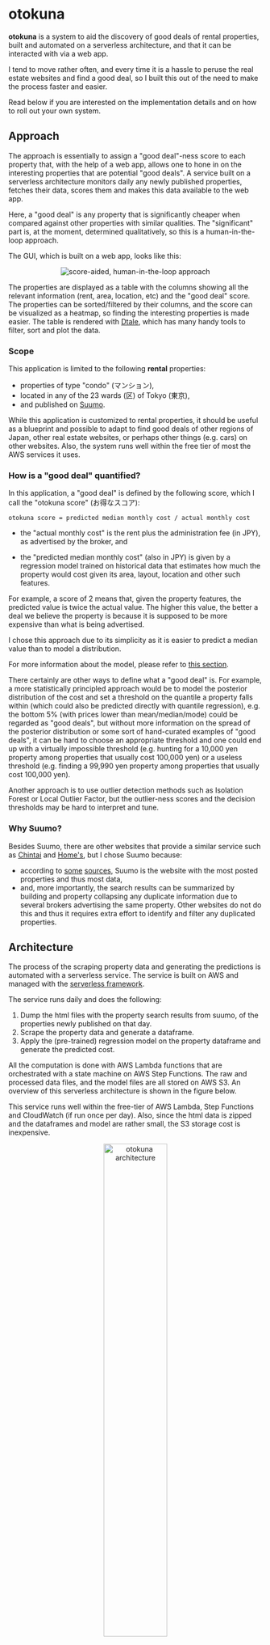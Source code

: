 # otokuna

**otokuna** is a system to aid the discovery of good deals of rental properties, built 
and automated on a serverless architecture, and that it can be interacted with via a web 
app.

I tend to move rather often, and every time it is a hassle to peruse the real estate websites
and find a good deal, so I built this out of the need to make the process faster and easier.

Read below if you are interested on the implementation details and on how to roll out your 
own system.

## Approach

The approach is essentially to assign a "good deal"-ness score to each property that, with 
the help of a web app, allows one to hone in on the interesting properties that are potential 
"good deals". A service built on a serverless architecture monitors daily any newly published 
properties, fetches their data, scores them and makes this data available to the web app.

Here, a "good deal" is any property that is significantly cheaper when compared against other 
properties with similar qualities. The "significant" part is, at the moment, determined 
qualitatively, so this is a human-in-the-loop approach.

The GUI, which is built on a web app, looks like this:

<p align="center">
    <img src="illustrations/webapp_example.png" alt="score-aided, human-in-the-loop approach"/>
</p>

The properties are displayed as a table with the columns showing all the relevant information 
(rent, area, location, etc) and the "good deal" score. The properties can be sorted/filtered 
by their columns, and the score can be visualized as a heatmap, so finding the interesting 
properties is made easier. The table is rendered with [Dtale](https://github.com/man-group/dtale), 
which has many handy tools to filter, sort and plot the data.

### Scope

This application is limited to the following **rental** properties:

* properties of type "condo" (マンション),
* located in any of the 23 wards (区) of Tokyo (東京),
* and published on [Suumo](https://suumo.jp/).

While this application is customized to rental properties, it should be useful as a blueprint 
and possible to adapt to find good deals of other regions of Japan, other real estate websites, 
or perhaps other things (e.g. cars) on other websites. Also, the system runs well within 
the free tier of most the AWS services it uses.

### How is a "good deal" quantified?

In this application, a "good deal" is defined by the following score, 
which I call the "otokuna score" (お得なスコア):

```
otokuna score = predicted median monthly cost / actual monthly cost
```

* the "actual monthly cost" is the rent plus the administration fee (in JPY), as advertised 
  by the broker, and

* the "predicted median monthly cost" (also in JPY) is given by a regression model trained 
  on historical data that estimates how much the property would cost given its area, layout, 
  location and other such features.

For example, a score of 2 means that, given the property features, the predicted value is 
twice the actual value. The higher this value, the better a deal we believe the property 
is because it is supposed to be more expensive than what is being advertised.

I chose this approach due to its simplicity as it is easier to predict a median value than 
to model a distribution.

For more information about the model, please refer to [this section](#about-the-model).

There certainly are other ways to define what a "good deal" is. For example, a more statistically 
principled approach would be to model the posterior distribution of the cost and set a 
threshold on the quantile a property falls within (which could also be predicted directly with 
quantile regression), e.g. the bottom 5% (with prices lower than mean/median/mode) could 
be regarded as "good deals", but without more information on the spread of the posterior 
distribution or some sort of hand-curated examples of "good deals", it can be hard to choose 
an appropriate threshold and one could end up with a virtually impossible threshold (e.g. 
hunting for a 10,000 yen property among properties that usually cost 100,000 yen) or a useless 
threshold (e.g. finding a 99,990 yen property among properties that usually cost 100,000 yen).

Another approach is to use outlier detection methods such as Isolation Forest or Local Outlier 
Factor, but the outlier-ness scores and the decision thresholds may be hard to interpret and 
tune.

### Why Suumo?

Besides Suumo, there are other websites that provide a similar service such as [Chintai](https://www.chintai.net/) 
and [Home's](https://www.homes.co.jp/), but I chose Suumo because:

* according to [some](https://sumai-kyokasho.net/rental-site-recommended/) [sources](https://mansionmarket-lab.com/rental-property-website), 
  Suumo is the website with the most posted properties and thus most data,
* and, more importantly, the search results can be summarized by building and property 
  collapsing any duplicate information due to several brokers advertising the same property. 
  Other websites do not do this and thus it requires extra effort to identify and filter 
  any duplicated properties.

## Architecture

The process of the scraping property data and generating the predictions is automated with 
a serverless service. The service is built on AWS and managed with the [serverless framework](http://serverless.com/). 

The service runs daily and does the following:

1. Dump the html files with the property search results from suumo, of the properties newly 
   published on that day.
2. Scrape the property data and generate a dataframe.
3. Apply the (pre-trained) regression model on the property dataframe and generate the 
   predicted cost.

All the computation is done with AWS Lambda functions that are orchestrated with a state 
machine on AWS Step Functions. The raw and processed data files, and the model files are 
all stored on AWS S3. An overview of this serverless architecture is shown in the figure 
below.

This service runs well within the free-tier of AWS Lambda, Step Functions and CloudWatch 
(if run once per day). Also, since the html data is zipped and the dataframes and model are
rather small, the S3 storage cost is inexpensive.

<p align="center">
    <img src="illustrations/otokuna_architecture.png" alt="otokuna architecture" width="50%"/>
</p>

## Web app

The `app` folder contains the implementation of a web app that allows to browse and
visualize the scrape property data and their daily predictions, meant as a tool 
to aid finding good deals of rental properties visually.

The web app is made with [Flask](https://flask.palletsprojects.com), 
[Dtale](https://github.com/man-group/dtale) and [Bulma](https://bulma.io), and runs 
on [Gunicorn](https://gunicorn.org) with [Nginx](https://www.nginx.com) as a reverse proxy.
It also includes a simple login interface (currently limited to a single root user).

<p align="center">
    <img src="illustrations/webapp_screencast.gif" alt="web app screencast"/>
</p>

## How to use

**Disclaimer:** When scraping, be mindful to have [a good scraping etiquette](https://www.zyte.com/learn/web-scraping-best-practices/) 
and don't abuse the service provided by the websites you are scraping data from. Always 
be aware of the terms and conditions and any scraping rules or restrictions that the 
website might have.

**Note:** The commands shown below assume you are at the root directory of the repository.

### 0. Pre-requisites
1. Clone this repository and `cd` to it.
2. An AWS account and set up an IAM role with the permissions required by serverless, 
   and set up its credentials locally.
   * An example of a basic serverless IAM policy can be found [here](svc/serverless_basic_policy.json) 
     (as suggested [here](https://serverless-stack.com/chapters/customize-the-serverless-iam-policy.html)).
3. A serverless account.
4. Docker (needed by `serverless-python-requirements`).
5. Install the python requirements. This will setup a python virtual environment and will 
   install all the requirements there.

        ~$ make setup


### 1. Scraping some data and training a model

Given the data usage policy of Suumo, I'm not sure I can redistribute any dumped/scraped/transformed 
data nor any models derived from it, so you must scrape the data and train a model by yourself.

**Note:** the `ml` folder contains DVC files with hashes corresponding to my own files 
that are stored in a private DVC remote. You may replace these files when you add your 
own data and models. To use DVC, you may need to set a config file with the appropriate 
parameters for your remote.

Below are the steps to scrape some data and train a model:

1. Dump some property data from the suumo website. The command below (using the default 
   configuration) will dump all the *search result pages* (html files) of rental properties 
   of type "マンション" for all 23 wards of Tokyo.

        ~$ dump-properties

   The html files are placed under a `dumped_data/<CURRENT_TIME>/東京都` folder, for example 
   `dumped_data/2021-02-27T17:36:33+09:00/東京都`.

   What this script does is to run a search query (equivalent to checking the appropriate 
   boxes and querying a search from [this page](https://suumo.jp/chintai/tokyo/city/)),
   and dump all the result pages (that look like [this](https://suumo.jp/jj/chintai/ichiran/FR301FC001/?ts=1&sc=13107&sc=13112&sc=13115&sc=13117&sc=13106&sc=13118&sc=13114&sc=13123&sc=13103&sc=13105&sc=13101&sc=13116&sc=13122&sc=13111&sc=13119&sc=13113&sc=13109&sc=13102&sc=13110&sc=13121&sc=13104&sc=13108&sc=13120&ar=030&bs=040&ta=13&cb=0.0&ct=9999999&mb=0&mt=9999999&et=9999999&cn=9999999&pc=50&page=1)).
   
   The script dumps each page **sequentially** and adds a delay of a couple of seconds 
   between each request to avoid overwhelming the website with many requests, so this 
   script may take several hours to complete (there are usually 1500~1600 result pages).

2. Zip the property data. This is not mandatory, but it is useful to save disk space and 
   hashing and tracking many files in DVC.
   
        ~$ zip -r dumped_data/2021-02-27T17:36:33+09:00/東京都{.zip,}
        ~$ # optionally add and push the data to a DVC remote.

3. Train the regression model. In the `ml` folder, edit the DVC pipeline file `dvc.yaml` 
   to use the zipped data, and then run the pipeline:

        ~$ dvc repro
        ~$ # ... commit any changes ...
        ~$ dvc push

   This will scrape the property data from the zip file, generate a dataframe, and then
   train a regression model. The model must be pushed to a remote because the build script
   of the cloud services is configured to pull it.

### 2. Deploying the cloud service

**Note:** The make commands shown below will automatically install serverless for you if the 
executable is not found.

1. Export a `SERVERLESS_ORG` environment variable with the name of your organization.

        ~$ export SERVERLESS_ORG=myorg

2. Create a `params.yml` with the parameters appropriate for your application. 
   An example file can be found [here](svc/params.example.yml).

3. (Optional) Build package and check its contents. You can build the package with

        ~$ make -C svc package

4. Deploy the service.

        ~$ make -C svc deploy

5. (Optional) Invoke a function or the whole state machine. This is useful for debugging 
   or re-running specific functions.
    * Invoke a single lambda function by its name, and a given input json data.

            ~$ make -C svc invoke FUNCTION=<function-name> INPUT_JSON=<json-file>

    * Invoke the whole state machine with a given input json data.
    
            ~$ make -C svc invoke-stepf INPUT_JSON=<json-file>

### 3. Running the web app

1. Install the dependencies in the [requirements file](requirements/app.txt).

        ~$ pip install -r requirements/app.txt

2. Create a `config.yml` with the parameters appropriate for your application. 
   An example file can be found [here](app/config/config.example.yml).

3. Run the web app with the following command:
    
        ~$ OTOKUNA_CONFIG_FILE=config/config.yml gunicorn --chdir app --preload app:app
        
4. The app can be accessed from the URL printed in the console.

### (Optional) Running the tests

The tests can be run with the following commands:

```shell
~$ make -C libs test
~$ make -C svc test
```

### (Optional) Deploying the web app on an AWS EC2 instance
1. Provision an AWS EC2 instance using an Ubuntu AMI.
    1. Create IAM role for to access the S3 bucket where the data is with a read-only 
       policy such as [this one](app/web_app_policy.json).
    2. In the security group, add inbound rules for:
        * SSH (for logging in)
        * HTTP (for the web server)
        * HTTPS (for the web server, optional)
    3. Create key pair for logging over SSH.
    4. Allocate and associate an elastic IP (so that the IP does not change everytime 
       the instance is rebooted).
    
2. (Optional) Register a domain name.
    1. Add records to the hosted zone.
        * Setup the domain’s CNAME record to point to the public DNS of the 
          EC2 instance (e.g. `ec2-12-34-56-78.compute-1.amazonaws.com`).
        * Setup the domain's A record to point to the IP of the EC2 instance
          (e.g. `12.34.56.78`).
    2. (Optional, if HTTPS is desired) Generate a SSL certificate for the domain (using 
       Let's Encrypt).
    
            ~$ sudo snap install core
            ~$ sudo snap refresh core
            ~$ sudo snap install --classic certbot
            ~$ sudo ln -s /snap/bin/certbot /usr/bin/certbot
            ~$ sudo certbot certonly --standalone -d www.example.com

3. Deploy the package (manually).
    1. Create a `app/config/nginx.conf` file with the parameters appropriate for your application.
       An example file can be found [here](app/config/nginx.example.conf). The file must be in 
       `app/config` so it can be gathered by the packaging tool.
    2. Generate the debian package (requires the [go-bin-deb](https://github.com/mh-cbon/go-bin-deb) tool).
    
            ~$ make -C app/debian deb
             
    3. Upload it to the instance.
    4. Install the dependencies.
    
            ~$ sudo apt install python3-venv nginx
            
    5. Install the package and start the service.

            ~$ sudo dpkg -i /path/to/pkg.deb
            ~$ sudo systemctl start otokuna-web-server
            
    6. Enable the site in nginx and restart nginx. 
            
            ~$ sudo ln -s /etc/otokuna-web-server/config/nginx.conf /etc/nginx/sites-enabled/otokuna-app.com
            ~$ sudo systemctl restart nginx
    
    7. (Optional) Setup firewall.
        
            ~$ sudo ufw allow 'Nginx HTTP'
            ~$ sudo ufw allow 'Nginx HTTPS'
            ~$ sudo ufw allow 'OpenSSH'  # so we are not locked out
            ~$ sudo ufw enable

## About the model

**Base model:** Gradient Boosted Trees Regressor made with [catboost](https://catboost.ai/).

**Training objective:** Mean absolute error (MAE).

**Features:** 
* Building age (in years)
* Building floors
* Area (in m2)
* Number of rooms
* Has a living room?
* Has a dining room?
* Has a Service room?
* Has a kitchen?
* Latitude
* Longitude
* Maximum floor
* Minimum floor (the property may span several floors)
* Number of nearby public transport stations
* Average walking time to public transport station (in minutes)
* Minimum walking time to public transport station (in minutes)

**Preprocessing:** The following are filtered from the training/tuning data:
* Duplicated properties
* Properties with any missing values.
* Properties with very high values of: area, number of rooms, building age, rent, 
  and "rent to administration-fee ratio".

### Future work

#### Improve the data and features
* Make features using more detailed information about the property. For example, whether 
  the property has certain appliances or not, the orientation, or the construction materials.
  Perhaps one could extract features from the pictures with image processing. However, this 
  data is only available from the detail page of each property, which requires scraping 
  pages from tens of thousands of pages. While this may be technically doable it will incur
  in significant costs as it will go well beyond the free-tier of the cloud service.

* Consider the data "freshness". i.e. the data reflects the current market trend or are
  there stale properties? (published a long time ago a not updated).
  
* Consider seasonal factors. In Japan the real estate seasons are roughly as follows
  ([reference](https://www.homes.co.jp/cont/money/money_00181/)):
    * January~March: high season (highest demand, higher prices).
    * April~June: post high season (somewhat high demand).
    * July~August: lowest season.
    * September~October: "second high season".
    * November~December: low season.
  
  Given the age of this project, it is not possible at the moment to consider these 
  factors due to the lack of data.

* Long term factors (e.g. macroeconomic effects such as inflation).

* Non-periodic, spurious factors (e.g. a new mall complex was built in a usually inexpensive area).

### Some notes

#### Suspicious properties
* There are duplicated properties. Could be because:
    * while the scraping is ongoing (in a span of 2~3 hours) properties are
      added/deleted causing some properties to shift back and forth in the
      ranking and thus appearing on two or more result pages.
    * the search query results of each page are recomputed for every request
      (instead of a cached result that is served in pieces to the same client)
      and this causes some properties to be shuffled if they are ranked similarly
      and ties are broken randomly by the ranking algorithm (おすすめ順).
    * suumo is actually giving duplicated results.
    
* There are also properties where the administration fee is greater than or 
  equal to the rent, even as much as twice the rent! This most likely a typo from 
  the publisher.